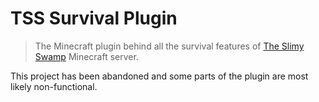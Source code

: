# TSS Survival Plugin

> The Minecraft plugin behind all the survival features of [The Slimy Swamp](https://github.com/EsotericOrganisation/tss-website?tab=readme-ov-file#what-is-the-slimy-swamp) Minecraft server.

This project has been abandoned and some parts of the plugin are most likely non-functional.
